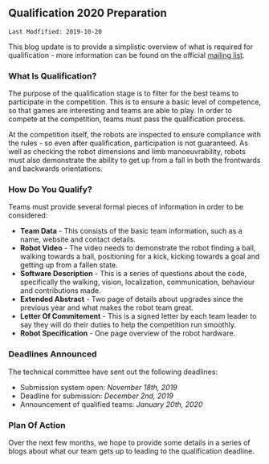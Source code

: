 ## Qualification 2020 Preparation

`Last Modfified: 2019-10-20`

This blog update is to provide a simplistic overview of what is required for
qualification - more information can be found on the official
[mailing list](https://mailman.cc.gatech.edu/pipermail/robocup-humanoid/2019/001546.html).

### What Is Qualification?

The purpose of the qualification stage is to filter for the best teams to
participate in the competition. This is to ensure a basic level of competence,
so that games are interesting and teams are able to play. In order to compete
at the competition, teams must pass the qualification process.

At the competition itself, the robots are inspected to ensure compliance with
the rules - so even after qualification, participation is not guaranteed. As
well as checking the robot dimensions and limb manoeuvrability, robots must
also demonstrate the ability to get up from a fall in both the frontwards and
backwards orientations.

### How Do You Qualify?

Teams must provide several formal pieces of information in order to be
considered:

* **Team Data** - This consists of the basic team information, such as a name,
website and contact details.
* **Robot Video** - The video needs to demonstrate the robot finding a ball,
walking towards a ball, positioning for a kick, kicking towards a goal and
getting up from a fallen state.
* **Software Description** - This is a series of questions about the code,
specifically the walking, vision, localization, communication, behaviour and
contributions made.
* **Extended Abstract** - Two page of details about upgrades since the previous
year and what makes the robot team great.
* **Letter Of Commitement** - This is a signed letter by each team leader to
say they will do their duties to help the competition run smoothly.
* **Robot Specification** - One page overview of the robot hardware.

### Deadlines Announced

The technical committee have sent out the following deadlines:

* Submission system open: *November 18th, 2019*
* Deadline for submission: *December 2nd, 2019*
* Announcement of qualified teams: *January 20th, 2020*

### Plan Of Action

Over the next few months, we hope to provide some details in a series of blogs
about what our team gets up to leading to the qualification deadline.
